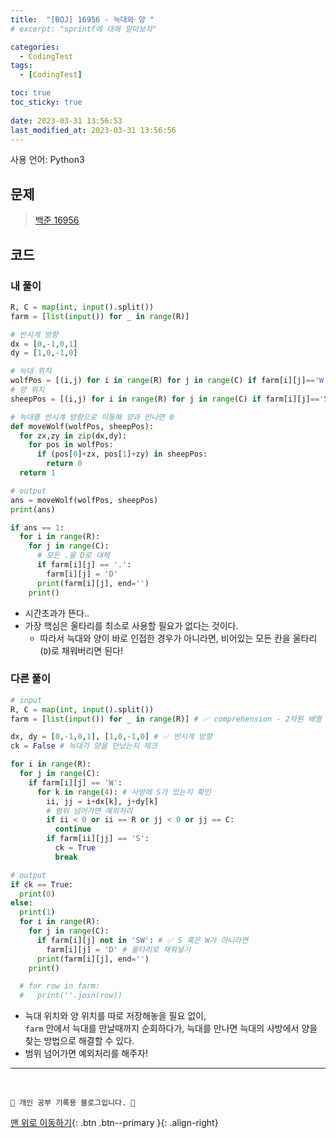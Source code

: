 ```yaml
---
title:  "[BOJ] 16956 - 늑대와 양 "
# excerpt: "sprintf에 대해 알아보자"

categories:
  - CodingTest
tags:
  - [CodingTest]

toc: true
toc_sticky: true
 
date: 2023-03-31 13:56:53
last_modified_at: 2023-03-31 13:56:56
---
```


사용 언어: Python3

## 문제
> [백준 16956](https://www.acmicpc.net/problem/16956)


## 코드
### 내 풀이
```py
R, C = map(int, input().split())
farm = [list(input()) for _ in range(R)]

# 반시계 방향
dx = [0,-1,0,1]
dy = [1,0,-1,0]

# 늑대 위치
wolfPos = [(i,j) for i in range(R) for j in range(C) if farm[i][j]=='W']
# 양 위치
sheepPos = [(i,j) for i in range(R) for j in range(C) if farm[i][j]=='S']

# 늑대를 반시계 방향으로 이동해 양과 만나면 0
def moveWolf(wolfPos, sheepPos):
  for zx,zy in zip(dx,dy):
    for pos in wolfPos:
      if (pos[0]+zx, pos[1]+zy) in sheepPos:
        return 0
  return 1

# output
ans = moveWolf(wolfPos, sheepPos)
print(ans)

if ans == 1:
  for i in range(R):
    for j in range(C):
      # 모든 .을 D로 대체
      if farm[i][j] == '.':
        farm[i][j] = 'D'
      print(farm[i][j], end='')
    print()
```
- 시간초과가 뜬다..
- 가장 핵심은 울타리를 최소로 사용할 필요가 없다는 것이다.
  - 따라서 늑대와 양이 바로 인접한 경우가 아니라면, 비어있는 모든 칸을 울타리(`D`)로 채워버리면 된다!


### 다른 풀이
```py
# input
R, C = map(int, input().split())
farm = [list(input()) for _ in range(R)] # ✅ comprehension - 2차원 배열 입력받기

dx, dy = [0,-1,0,1], [1,0,-1,0] # ✅ 반시계 방향
ck = False # 늑대가 양을 만났는지 체크

for i in range(R):
  for j in range(C):
    if farm[i][j] == 'W':
      for k in range(4): # 사방에 S가 있는지 확인
        ii, jj = i+dx[k], j+dy[k]
        # 범위 넘어가면 예외처리
        if ii < 0 or ii == R or jj < 0 or jj == C:
          continue
        if farm[ii][jj] == 'S':
          ck = True
          break

# output
if ck == True:
  print(0)
else:
  print(1)
  for i in range(R):
    for j in range(C):
      if farm[i][j] not in 'SW': # ✅ S 혹은 W가 아니라면 
        farm[i][j] = 'D' # 울타리로 채워넣기
      print(farm[i][j], end='')
    print()

  # for row in farm:
  #   print(''.join(row))
```
- 늑대 위치와 양 위치를 따로 저장해놓을 필요 없이,<br> 
`farm` 안에서 늑대를 만날때까지 순회하다가, 늑대를 만나면 늑대의 사방에서 양을 찾는 방법으로 해결할 수 있다.
- 범위 넘어가면 예외처리를 해주자!





***
<br>


    💛 개인 공부 기록용 블로그입니다. 👻

[맨 위로 이동하기](#){: .btn .btn--primary }{: .align-right}